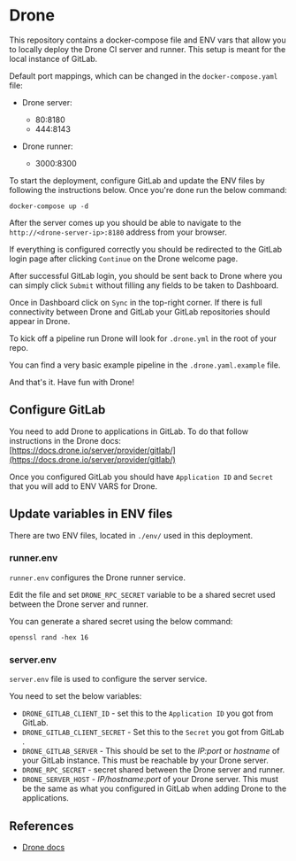 # Drone 

This repository contains a docker-compose file and ENV vars that allow you to locally deploy the Drone CI server and runner. This setup is meant for the local instance of GitLab.

Default port mappings, which can be changed in the `docker-compose.yaml` file:

- Drone server:
    - 80:8180
    - 444:8143

- Drone runner:
    - 3000:8300

To start the deployment, configure GitLab and update the ENV files by following the instructions below. Once you're done run the below command:

`docker-compose up -d`

After the server comes up you should be able to navigate to the `http://<drone-server-ip>:8180` address from your browser.

If everything is configured correctly you should be redirected to the GitLab login page after clicking `Continue` on the Drone welcome page.

After successful GitLab login, you should be sent back to Drone where you can simply click `Submit` without filling any fields to be taken to Dashboard.

Once in Dashboard click on `Sync` in the top-right corner. If there is full connectivity between Drone and GitLab your GitLab repositories should appear in Drone.

To kick off a pipeline run Drone will look for `.drone.yml` in the root of your repo.

You can find a very basic example pipeline in the `.drone.yaml.example` file.

And that's it. Have fun with Drone!

## Configure GitLab

You need to add Drone to applications in GitLab. To do that follow instructions in the Drone docs: [https://docs.drone.io/server/provider/gitlab/](https://docs.drone.io/server/provider/gitlab/)

Once you configured GitLab you should have `Application ID` and `Secret` that you will add to ENV VARS for Drone.

## Update variables in ENV files

There are two ENV files, located in `./env/` used in this deployment.

### runner.env

`runner.env` configures the Drone runner service.

Edit the file and set `DRONE_RPC_SECRET` variable to be a shared secret used between the Drone server and runner.

You can generate a shared secret using the below command:

```
openssl rand -hex 16
```

### server.env

`server.env` file is used to configure the server service.

You need to set the below variables:

- `DRONE_GITLAB_CLIENT_ID` - set this to the  `Application ID` you got from GitLab.
- `DRONE_GITLAB_CLIENT_SECRET` - Set this to the `Secret` you got from GitLab .
- `DRONE_GITLAB_SERVER` - This should be set to the _IP:port_ or _hostname_ of your GitLab instance. This must be reachable by your Drone server.
- `DRONE_RPC_SECRET` - secret shared between the Drone server and runner.
- `DRONE_SERVER_HOST` - _IP/hostname:port_ of your Drone server. This must be the same as what you configured in GitLab when adding Drone to the applications.

## References

- [Drone docs](https://docs.drone.io/)